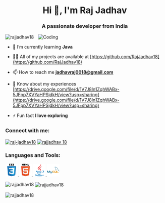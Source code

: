 <h1 align="center">Hi 👋, I'm Raj Jadhav</h1>
<h3 align="center">A passionate developer from India</h3>
<img align="right" alt="Coding" width="400" src="https://img.freepik.com/free-vector/hand-drawn-flat-design-devops-illustration_23-2149387396.jpg?size=626&ext=jpg">

<p align="left"> <img src="https://komarev.com/ghpvc/?username=rajjadhav18&label=Profile%20views&color=0e75b6&style=flat" alt="rajjadhav18" /> </p>

- 🌱 I’m currently learning **Java**

- 👨‍💻 All of my projects are available at [https://github.com/RajJadhav18](https://github.com/RajJadhav18)

- 📫 How to reach me **jadhavraj0018@gmail.com**

- 📄 Know about my experiences [https://drive.google.com/file/d/1V7J8ln1ZqhWABx-5JFpp7XVYaHPSjdkH/view?usp=sharing](https://drive.google.com/file/d/1V7J8ln1ZqhWABx-5JFpp7XVYaHPSjdkH/view?usp=sharing)

- ⚡ Fun fact **I love exploring**

<h3 align="left">Connect with me:</h3>
<p align="left">
<a href="https://linkedin.com/in/raj-jadhav18" target="blank"><img align="center" src="https://raw.githubusercontent.com/rahuldkjain/github-profile-readme-generator/master/src/images/icons/Social/linked-in-alt.svg" alt="raj-jadhav18" height="30" width="40" /></a>
<a href="https://instagram.com/rajjadhav_18" target="blank"><img align="center" src="https://raw.githubusercontent.com/rahuldkjain/github-profile-readme-generator/master/src/images/icons/Social/instagram.svg" alt="rajjadhav_18" height="30" width="40" /></a>
</p>

<h3 align="left">Languages and Tools:</h3>
<p align="left"> <a href="https://www.w3schools.com/css/" target="_blank" rel="noreferrer"> <img src="https://raw.githubusercontent.com/devicons/devicon/master/icons/css3/css3-original-wordmark.svg" alt="css3" width="40" height="40"/> </a> <a href="https://www.w3.org/html/" target="_blank" rel="noreferrer"> <img src="https://raw.githubusercontent.com/devicons/devicon/master/icons/html5/html5-original-wordmark.svg" alt="html5" width="40" height="40"/> </a> <a href="https://www.java.com" target="_blank" rel="noreferrer"> <img src="https://raw.githubusercontent.com/devicons/devicon/master/icons/java/java-original.svg" alt="java" width="40" height="40"/> </a> <a href="https://www.mysql.com/" target="_blank" rel="noreferrer"> <img src="https://raw.githubusercontent.com/devicons/devicon/master/icons/mysql/mysql-original-wordmark.svg" alt="mysql" width="40" height="40"/> </a> </p>

<p><img align="left" src="https://github-readme-stats.vercel.app/api/top-langs?username=rajjadhav18&show_icons=true&locale=en&layout=compact" alt="rajjadhav18" /></p>

<p>&nbsp;<img align="center" src="https://github-readme-stats.vercel.app/api?username=rajjadhav18&show_icons=true&locale=en" alt="rajjadhav18" /></p>

<p><img align="center" src="https://github-readme-streak-stats.herokuapp.com/?user=rajjadhav18&" alt="rajjadhav18" /></p>
